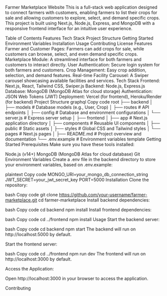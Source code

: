 Farmer Marketplace Website
This is a full-stack web application designed to connect farmers with customers, enabling farmers to list their crops for sale and allowing customers to explore, select, and demand specific crops. This project is built using Next.js, Node.js, Express, and MongoDB with a responsive frontend interface for an intuitive user experience.

Table of Contents
Features
Tech Stack
Project Structure
Getting Started
Environment Variables
Installation
Usage
Contributing
License
Features
Farmer and Customer Pages: Farmers can add crops for sale, while customers can browse, select, and even demand specific crops.
Marketplace Module: A streamlined interface for both farmers and customers to interact directly.
User Authentication: Secure login system for both farmers and customers.
Crop Management: Easy crop addition, selection, and demand features.
Real-time Facility Carousel: A Swiper carousel showcasing available facilities and services.
Tech Stack
Frontend: Next.js, React, Tailwind CSS, Swiper.js
Backend: Node.js, Express.js
Database: MongoDB (MongoDB Atlas for cloud storage)
Authentication: JSON Web Tokens (JWT)
Deployment: Vercel (for frontend), Heroku/Render (for backend)
Project Structure
graphql
Copy code
root
├── backend
│   ├── models          # Database models (e.g., User, Crop)
│   ├── routes          # API endpoints
│   ├── config          # Database and environment configurations
│   └── server.js       # Express server setup
│
├── frontend
│   ├── app             # Next.js application directory
│   ├── components      # Reusable UI components
│   ├── public          # Static assets
│   ├── styles          # Global CSS and Tailwind styles
│   └── pages           # Next.js pages
│
├── README.md           # Project overview and documentation
└── .env.example        # Environment variables template
Getting Started
Prerequisites
Make sure you have these tools installed:

Node.js (v14+)
MongoDB (MongoDB Atlas for cloud database)
Git
Environment Variables
Create a .env file in the backend directory to store your environment variables, based on .env.example:

plaintext
Copy code
MONGO_URI=your_mongo_db_connection_string
JWT_SECRET=your_jwt_secret_key
PORT=5000
Installation
Clone the repository:

bash
Copy code
git clone https://github.com/your-username/farmer-marketplace.git
cd farmer-marketplace
Install backend dependencies:

bash
Copy code
cd backend
npm install
Install frontend dependencies:

bash
Copy code
cd ../frontend
npm install
Usage
Start the backend server:

bash
Copy code
cd backend
npm start
The backend will run on http://localhost:5000 by default.

Start the frontend server:

bash
Copy code
cd ../frontend
npm run dev
The frontend will run on http://localhost:3000 by default.

Access the Application:

Open http://localhost:3000 in your browser to access the application.

Contributing
